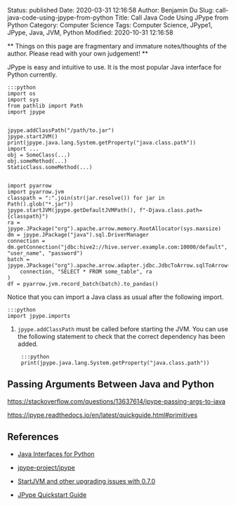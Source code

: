 Status: published
Date: 2020-03-31 12:16:58
Author: Benjamin Du
Slug: call-java-code-using-jpype-from-python
Title: Call Java Code Using JPype from Python
Category: Computer Science
Tags: Computer Science, JPype1, JPype, Java, JVM, Python
Modified: 2020-10-31 12:16:58

**
Things on this page are fragmentary and immature notes/thoughts of the author.
Please read with your own judgement!
**



JPype is easy and intuitive to use.
It is the most popular Java interface for Python currently.

    :::python
    import os
    import sys
    from pathlib import Path
    import jpype


    jpype.addClassPath("/path/to.jar")
    jpype.startJVM()
    print(jpype.java.lang.System.getProperty("java.class.path"))
    import ...
    obj = SomeClass(...)
    obj.someMethod(...)
    StaticClass.someMethod(...)


    import pyarrow
    import pyarrow.jvm
    classpath = ":".join(str(jar.resolve()) for jar in Path().glob("*.jar"))
    jpype.startJVM(jpype.getDefaultJVMPath(), f"-Djava.class.path={classpath}")
    ra = jpype.JPackage("org").apache.arrow.memory.RootAllocator(sys.maxsize)
    dm = jpype.JPackage("java").sql.DriverManager
    connection = dm.getConnection("jdbc:hive2://hive.server.example.com:10000/default", "user_name", "password")
    batch = jpype.JPackage("org").apache.arrow.adapter.jdbc.JdbcToArrow.sqlToArrow(
        connection, "SELECT * FROM some_table", ra
    )
    df = pyarrow.jvm.record_batch(batch).to_pandas()

Notice that you can import a Java class as usual after the following import.

    :::python
    import jpype.imports

1. `jpype.addClassPath` must be called before starting the JVM.
    You can use the following statement to check that the correct dependency has been added.

        :::python
        print(jpype.java.lang.System.getProperty("java.class.path"))

## Passing Arguments Between Java and Python

https://stackoverflow.com/questions/13637614/jpype-passing-args-to-java

https://jpype.readthedocs.io/en/latest/quickguide.html#primitives

## References

- [Java Interfaces for Python](http://www.legendu.net/misc/blog/java-interfaces-for-python)

- [jpype-project/jpype](https://github.com/jpype-project/jpype)

- [StartJVM and other upgrading issues with 0.7.0](https://github.com/jpype-project/jpype/issues/498)

- [JPype Quickstart Guide](https://jpype.readthedocs.io/en/latest/quickguide.html#quickstart-guide)
